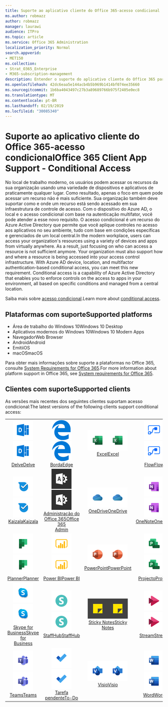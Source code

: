 ```yaml
---
title: Suporte ao aplicativo cliente do Office 365-acesso condicional
ms.author: robmazz
author: robmazz
manager: laurawi
audience: ITPro
ms.topic: article
ms.service: Office 365 Administration
localization_priority: Normal
search.appverid:
- MET150
ms.collection:
- Strat_O365_Enterprise
- M365-subscription-management
description: Entender o suporte do aplicativo cliente do Office 365 para acesso condicional
ms.openlocfilehash: 42dc6eaa5e144acb4b5b969b1414bf074ee35660
ms.sourcegitcommit: 1b6ba4043497c27b3a89689766b975f2405e0ec8
ms.translationtype: MT
ms.contentlocale: pt-BR
ms.lasthandoff: 02/19/2019
ms.locfileid: "30085340"
---
```

# <a name="office-365-client-app-support---conditional-access"></a><span data-ttu-id="b220c-103">Suporte ao aplicativo cliente do Office 365-acesso condicional</span><span class="sxs-lookup"><span data-stu-id="b220c-103">Office 365 Client App Support - Conditional Access</span></span>

<span data-ttu-id="b220c-p101">No local de trabalho moderno, os usuários podem acessar os recursos da sua organização usando uma variedade de dispositivos e aplicativos de praticamente qualquer lugar. Como resultado, apenas o foco em quem pode acessar um recurso não é mais suficiente. Sua organização também deve suportar como e onde um recurso está sendo acessado em sua infraestrutura de controle de acesso. Com o dispositivo do Azure AD, o local e o acesso condicional com base na autenticação multifator, você pode atender a esse novo requisito. O acesso condicional é um recurso do Azure Active Directory que permite que você aplique controles no acesso aos aplicativos no seu ambiente, tudo com base em condições específicas e gerenciados de um local central.</span><span class="sxs-lookup"><span data-stu-id="b220c-p101">In the modern workplace, users can access your organization's resources using a variety of devices and apps from virtually anywhere. As a result, just focusing on who can access a resource is not sufficient anymore. Your organization must also support how and where a resource is being accessed into your access control infrastructure. With Azure AD device, location, and multifactor authentication-based conditional access, you can meet this new requirement. Conditional access is a capability of Azure Active Directory that enables you to enforce controls on the access to apps in your environment, all based on specific conditions and managed from a central location.</span></span> 

<span data-ttu-id="b220c-109">Saiba mais sobre [acesso condicional](https://docs.microsoft.com/azure/active-directory/conditional-access/).</span><span class="sxs-lookup"><span data-stu-id="b220c-109">Learn more about [conditional access](https://docs.microsoft.com/azure/active-directory/conditional-access/).</span></span>

## <a name="supported-platforms"></a><span data-ttu-id="b220c-110">Plataformas com suporte</span><span class="sxs-lookup"><span data-stu-id="b220c-110">Supported platforms</span></span>

 - <span data-ttu-id="b220c-111">Área de trabalho do Windows 10</span><span class="sxs-lookup"><span data-stu-id="b220c-111">Windows 10 Desktop</span></span>
 - <span data-ttu-id="b220c-112">Aplicativos modernos do Windows 10</span><span class="sxs-lookup"><span data-stu-id="b220c-112">Windows 10 Modern Apps</span></span>
 - <span data-ttu-id="b220c-113">Navegador</span><span class="sxs-lookup"><span data-stu-id="b220c-113">Web Browser</span></span>
 - <span data-ttu-id="b220c-114">Android</span><span class="sxs-lookup"><span data-stu-id="b220c-114">Android</span></span>
 - <span data-ttu-id="b220c-115">Emiti</span><span class="sxs-lookup"><span data-stu-id="b220c-115">iOS</span></span>
 - <span data-ttu-id="b220c-116">macOS</span><span class="sxs-lookup"><span data-stu-id="b220c-116">macOS</span></span>

<span data-ttu-id="b220c-117">Para obter mais informações sobre suporte a plataformas no Office 365, consulte [System Requirements for Office 365](https://products.office.com/office-system-requirements).</span><span class="sxs-lookup"><span data-stu-id="b220c-117">For more information about platform support in Office 365, see [System requirements for Office 365](https://products.office.com/office-system-requirements).</span></span>

## <a name="supported-clients"></a><span data-ttu-id="b220c-118">Clientes com suporte</span><span class="sxs-lookup"><span data-stu-id="b220c-118">Supported clients</span></span>

<span data-ttu-id="b220c-119">As versões mais recentes dos seguintes clientes suportam acesso condicional:</span><span class="sxs-lookup"><span data-stu-id="b220c-119">The latest versions of the following clients support conditional access:</span></span>

| | | | | | |
|:---:|:---:|:---:|:---:|:---:|:---:|
| <span data-ttu-id="b220c-120">![Ícone do Delve](media/o365-delve-64x64.png)</span><span class="sxs-lookup"><span data-stu-id="b220c-120">![Delve icon](media/o365-delve-64x64.png)</span></span> <br> [<span data-ttu-id="b220c-121">Delve</span><span class="sxs-lookup"><span data-stu-id="b220c-121">Delve</span></span>](https://products.office.com/business/intelligent-search) | <span data-ttu-id="b220c-122">![Ícone de borda](media/o365-edge-64x64.png)</span><span class="sxs-lookup"><span data-stu-id="b220c-122">![Edge icon](media/o365-edge-64x64.png)</span></span> <br> [<span data-ttu-id="b220c-123">Borda</span><span class="sxs-lookup"><span data-stu-id="b220c-123">Edge</span></span>](https://www.microsoft.com/windows/microsoft-edge) | <span data-ttu-id="b220c-124">![Ícone do Excel](media/o365-excel-64x64.png)</span><span class="sxs-lookup"><span data-stu-id="b220c-124">![Excel icon](media/o365-excel-64x64.png)</span></span> <br> [<span data-ttu-id="b220c-125">Excel</span><span class="sxs-lookup"><span data-stu-id="b220c-125">Excel</span></span>](https://products.office.com/excel) | <span data-ttu-id="b220c-126">![Ícone de fluxo](media/o365-flow-64x64.png)</span><span class="sxs-lookup"><span data-stu-id="b220c-126">![Flow icon](media/o365-flow-64x64.png)</span></span> <br> [<span data-ttu-id="b220c-127">Flow</span><span class="sxs-lookup"><span data-stu-id="b220c-127">Flow</span></span>](https://flow.microsoft.com) | <span data-ttu-id="b220c-128">![Ícone de formulários](media/o365-forms-64x64.png)</span><span class="sxs-lookup"><span data-stu-id="b220c-128">![Forms icon](media/o365-forms-64x64.png)</span></span> <br> [<span data-ttu-id="b220c-129">Formulários</span><span class="sxs-lookup"><span data-stu-id="b220c-129">Forms</span></span>](https://flow.microsoft.com/connectors/shared_microsoftforms/microsoft-forms/) |
| <span data-ttu-id="b220c-130">![Ícone de Kaizala](media/o365-kaizala-64x64.png)</span><span class="sxs-lookup"><span data-stu-id="b220c-130">![Kaizala icon](media/o365-kaizala-64x64.png)</span></span> <br> [<span data-ttu-id="b220c-131">Kaizala</span><span class="sxs-lookup"><span data-stu-id="b220c-131">Kaizala</span></span>](https://products.office.com/en/business/microsoft-kaizala) | <span data-ttu-id="b220c-132">![Ícone de administração do Office 365](media/o365-o365admin-64x64.png)</span><span class="sxs-lookup"><span data-stu-id="b220c-132">![Office 365 Admin icon](media/o365-o365admin-64x64.png)</span></span> <br> [<span data-ttu-id="b220c-133">Administração do <br> Office 365</span><span class="sxs-lookup"><span data-stu-id="b220c-133">Office 365 <br> Admin</span></span>](https://products.office.com/business/manage-office-365-admin-app) | <span data-ttu-id="b220c-134">![Ícone do OneDrive for Business](media/o365-OneDrive-64x64.png)</span><span class="sxs-lookup"><span data-stu-id="b220c-134">![OneDrive for Business icon](media/o365-OneDrive-64x64.png)</span></span> <br> [<span data-ttu-id="b220c-135">OneDrive</span><span class="sxs-lookup"><span data-stu-id="b220c-135">OneDrive</span></span>](https://products.office.com/onedrive-for-business/online-cloud-storage) | <span data-ttu-id="b220c-136">![Ícone do OneNote](media/o365-OneNote-64x64.png)</span><span class="sxs-lookup"><span data-stu-id="b220c-136">![OneNote icon](media/o365-OneNote-64x64.png)</span></span> <br> [<span data-ttu-id="b220c-137">OneNote</span><span class="sxs-lookup"><span data-stu-id="b220c-137">OneNote</span></span>](https://products.office.com/onenote) | <span data-ttu-id="b220c-138">![Ícone do Outlook](media/o365-outlook-64x64.png)</span><span class="sxs-lookup"><span data-stu-id="b220c-138">![Outlook icon](media/o365-outlook-64x64.png)</span></span> <br> [<span data-ttu-id="b220c-139">Outlook</span><span class="sxs-lookup"><span data-stu-id="b220c-139">Outlook</span></span>](https://products.office.com/outlook) |
| <span data-ttu-id="b220c-140">![Ícone do Planner](media/o365-planner-64x64.png)</span><span class="sxs-lookup"><span data-stu-id="b220c-140">![Planner icon](media/o365-planner-64x64.png)</span></span> <br> [<span data-ttu-id="b220c-141">Planner</span><span class="sxs-lookup"><span data-stu-id="b220c-141">Planner</span></span>](https://products.office.com/business/task-management-software) | <span data-ttu-id="b220c-142">![Ícone do PowerBI](media/o365-powerbi-64x64.png)</span><span class="sxs-lookup"><span data-stu-id="b220c-142">![PowerBI icon](media/o365-powerbi-64x64.png)</span></span> <br> [<span data-ttu-id="b220c-143">Power BI</span><span class="sxs-lookup"><span data-stu-id="b220c-143">Power BI</span></span>](https://powerbi.microsoft.com) | <span data-ttu-id="b220c-144">![Ícone do PowerPoint](media/o365-powerpoint-64x64.png)</span><span class="sxs-lookup"><span data-stu-id="b220c-144">![PowerPoint icon](media/o365-powerpoint-64x64.png)</span></span> <br> [<span data-ttu-id="b220c-145">PowerPoint</span><span class="sxs-lookup"><span data-stu-id="b220c-145">PowerPoint</span></span>](https://products.office.com/powerpoint) | <span data-ttu-id="b220c-146">![Ícone de projeto](media/o365-project-64x64.png)</span><span class="sxs-lookup"><span data-stu-id="b220c-146">![Project icon](media/o365-project-64x64.png)</span></span> <br> [<span data-ttu-id="b220c-147">Projecto</span><span class="sxs-lookup"><span data-stu-id="b220c-147">Project</span></span>](https://products.office.com/project) | <span data-ttu-id="b220c-148">![Ícone do SharePoint](media/o365-sharepoint-64x64.png)</span><span class="sxs-lookup"><span data-stu-id="b220c-148">![SharePoint icon](media/o365-sharepoint-64x64.png)</span></span> <br> [<span data-ttu-id="b220c-149">Do</span><span class="sxs-lookup"><span data-stu-id="b220c-149">Sharepoint</span></span>](https://products.office.com/sharepoint) 
| <span data-ttu-id="b220c-150">![Ícone do Skype for Business](media/o365-skypeforbusiness-64x64.png)</span><span class="sxs-lookup"><span data-stu-id="b220c-150">![Skype for Business icon](media/o365-skypeforbusiness-64x64.png)</span></span> <br> [<span data-ttu-id="b220c-151">Skype for <br> Business</span><span class="sxs-lookup"><span data-stu-id="b220c-151">Skype for <br> Business</span></span>](https://www.skype.com/business/) | <span data-ttu-id="b220c-152">![Ícone de StaffHub](media/o365-staffhub-64x64.png)</span><span class="sxs-lookup"><span data-stu-id="b220c-152">![StaffHub icon](media/o365-staffhub-64x64.png)</span></span> <br> [<span data-ttu-id="b220c-153">StaffHub</span><span class="sxs-lookup"><span data-stu-id="b220c-153">StaffHub</span></span>](https://products.office.com/microsoft-staffhub/staff-scheduling-software) | <span data-ttu-id="b220c-154">![Ícone de notas auto-adesivas](media/o365-stickynotes-64x64.png)</span><span class="sxs-lookup"><span data-stu-id="b220c-154">![Sticky Notes icon](media/o365-stickynotes-64x64.png)</span></span> <br> [<span data-ttu-id="b220c-155">Sticky Notes</span><span class="sxs-lookup"><span data-stu-id="b220c-155">Sticky Notes</span></span>](https://www.microsoft.com/p/microsoft-sticky-notes/9nblggh4qghw) | <span data-ttu-id="b220c-156">![Ícone de fluxo](media/o365-stream-64x64.png)</span><span class="sxs-lookup"><span data-stu-id="b220c-156">![Stream icon](media/o365-stream-64x64.png)</span></span> <br> [<span data-ttu-id="b220c-157">Stream</span><span class="sxs-lookup"><span data-stu-id="b220c-157">Stream</span></span>](https://stream.microsoft.com) | <span data-ttu-id="b220c-158">![Ícone de Sway](media/o365-sway-64x64.png)</span><span class="sxs-lookup"><span data-stu-id="b220c-158">![Sway icon](media/o365-sway-64x64.png)</span></span> <br> [<span data-ttu-id="b220c-159">Sway</span><span class="sxs-lookup"><span data-stu-id="b220c-159">Sway</span></span>](https://sway.com) 
| <span data-ttu-id="b220c-160">![Ícone do teams](media/o365-teams-64x64.png)</span><span class="sxs-lookup"><span data-stu-id="b220c-160">![Teams icon](media/o365-teams-64x64.png)</span></span> <br> [<span data-ttu-id="b220c-161">Teams</span><span class="sxs-lookup"><span data-stu-id="b220c-161">Teams</span></span>](https://products.office.com/microsoft-teams/group-chat-software) | <span data-ttu-id="b220c-162">![Ícone de tarefas pendentes](media/o365-todo-64x64.png)</span><span class="sxs-lookup"><span data-stu-id="b220c-162">![To-Do icon](media/o365-todo-64x64.png)</span></span> <br> [<span data-ttu-id="b220c-163">Tarefa pendente</span><span class="sxs-lookup"><span data-stu-id="b220c-163">To-Do</span></span>](https://todo.microsoft.com) | <span data-ttu-id="b220c-164">![Ícone do Visio](media/o365-visio-64x64.png)</span><span class="sxs-lookup"><span data-stu-id="b220c-164">![Visio icon](media/o365-visio-64x64.png)</span></span> <br> [<span data-ttu-id="b220c-165">Visio</span><span class="sxs-lookup"><span data-stu-id="b220c-165">Visio</span></span>](https://products.office.com/visio/flowchart-software) | <span data-ttu-id="b220c-166">![Ícone do Word](media/o365-word-64x64.png)</span><span class="sxs-lookup"><span data-stu-id="b220c-166">![Word icon](media/o365-word-64x64.png)</span></span> <br> [<span data-ttu-id="b220c-167">Word</span><span class="sxs-lookup"><span data-stu-id="b220c-167">Word</span></span>](https://products.office.com/word) | <span data-ttu-id="b220c-168">![Ícone do Yammer](media/o365-yammer-64x64.png)</span><span class="sxs-lookup"><span data-stu-id="b220c-168">![Yammer icon](media/o365-yammer-64x64.png)</span></span> <br> [<span data-ttu-id="b220c-169">Yammer</span><span class="sxs-lookup"><span data-stu-id="b220c-169">Yammer</span></span>](https://products.office.com/yammer/yammer-overview)